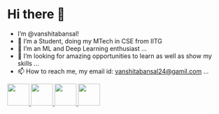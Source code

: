  # Hi there 👋
- I’m @vanshitabansal!
- 👀 I’m a Student, doing my MTech in CSE from IITG 
- 🌱 I’m an ML and Deep Learning enthusiast ...
- 💞️ I’m looking for amazing opportunities to learn as well as show my skills ...
- 📫 How to reach me, my email id: vanshitabansal24@gamil.com ...

<a href="https://www.instagram.com/vans_b_8/">
  <img height="50" src="https://user-images.githubusercontent.com/46517096/166974368-9798f39f-1f46-499c-b14e-81f0a3f83a06.png"/>
</a>
<a href="https://www.linkedin.com/in/vanshita-bansal-a93a25162/">
  <img height="50" src="https://raw.githubusercontent.com/gauravghongde/social-icons/master/PNG/Color/LinkedIN.png"/>
</a>
<a href="https://twitter.com/VanshitaBansal">
  <img height="50" src="https://github.com/gauravghongde/social-icons/blob/master/PNG/Color/Twitter.png"/>
</a>
<a href="https://www.linkedin.com/in/vanshita-bansal-a93a25162/">
  <img height="50" src="https://raw.githubusercontent.com/gauravghongde/social-icons/master/PNG/Color/LinkedIN.png"/>
</a>


<!---
vanshitabansal/vanshitabansal is a ✨ special ✨ repository because its `README.md` (this file) appears on your GitHub profile.
You can click the Preview link to take a look at your changes.
--->
